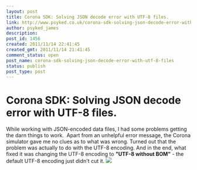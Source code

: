 ```yaml
---
layout: post
title: Corona SDK: Solving JSON decode error with UTF-8 files.
link: http://www.psyked.co.uk/corona-sdk-solving-json-decode-error-with-utf-8-files/
author: psyked_james
description: 
post_id: 1456
created: 2011/11/14 22:41:45
created_gmt: 2011/11/14 21:41:45
comment_status: open
post_name: corona-sdk-solving-json-decode-error-with-utf-8-files
status: publish
post_type: post
---
```


# Corona SDK: Solving JSON decode error with UTF-8 files.

While working with JSON-encoded data files, I had some problems getting the darn things to work.  Apart from an unhelpful error message, the Corona simulator gave me no clues as to what was wrong. Turned out that the problem was actually to do with the UTF-8 encoding. And in the end, what fixed it was changing the UTF-8 encoding to **"UTF-8 without BOM"** \- the default UTF-8 encoding just didn't cut it. ![](/wp-content/uploads/2011/11/corona-ribbon.png)